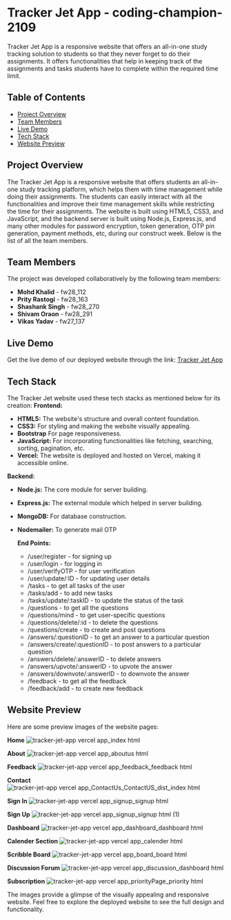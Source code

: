 # Tracker Jet App - coding-champion-2109
Tracker Jet App is a responsive website that offers an all-in-one study tracking solution to students so that they never forget to do their assignments. It offers functionalities that help in keeping track of the assignments and tasks students have to complete within the required time limit.

## Table of Contents
- [Project Overview](#project-overview)
- [Team Members](#team-members)
- [Live Demo](#live-demo)
- [Tech Stack](#tech-stack)
- [Website Preview](#website-preview)

## Project Overview
The Tracker Jet App is a responsive website that offers students an all-in-one study tracking platform, which helps them with time management while doing their assignments. The students can easily interact with all the functionalities and improve their time management skills while restricting the time for their assignments. The website is built using HTML5, CSS3, and JavaScript, and the backend server is built using Node.js, Express.js, and many other modules for password encryption, token generation, OTP pin generation, payment methods, etc, during our construct week. Below is the list of all the team members.

## Team Members
The project was developed collaboratively by the following team members:

- **Mohd Khalid** -  fw28_112
- **Prity Rastogi** -  fw28_163
- **Shashank Singh** - fw28_270
- **Shivam Oraon** -  fw28_291
- **Vikas Yadav** - fw27_137

## Live Demo
Get the live demo of our deployed website through the link: [Tracker Jet App](https://tracker-jet-app.vercel.app/)

## Tech Stack
The Tracker Jet website used these tech stacks as mentioned below for its creation:
**Frontend:**

- **HTML5:** The website's structure and overall content foundation.
- **CSS3:** For styling and making the website visually appealing.
- **Bootstrap** For page responsiveness.
- **JavaScript:** For incorporating functionalities like fetching, searching, sorting, pagination, etc.
- **Vercel:** The website is deployed and hosted on Vercel, making it accessible online.

**Backend:**

- **Node.js:** The core module for server building.
- **Express.js:** The external module which helped in server building.
- **MongoDB:** For database construction.
- **Nodemailer:** To generate mail OTP

  **End Points:**
  - /user/register - for signing up
  - /user/login - for logging in
  - /user/verifyOTP - for user verification
  - /user/update/:ID - for updating user details 
  - /tasks - to get all tasks of the user
  - /tasks/add - to add new tasks
  - /tasks/update/:taskID - to update the status of the task
  - /questions - to get all the questions
  - /questions/mind - to get user-specific questions
  - /questions/delete/:id - to delete the questions
  - /questions/create - to create and post questions
  - /answers/:questionID - to get an answer to a particular question
  - /answers/create/:questionID - to post answers to a particular question
  - /answers/delete/:answerID - to delete answers
  - /answers/upvote/:answerID - to upvote the answer
  - /answers/downvote/:answerID - to downvote the answer
  - /feedback - to get all the feedback
  - /feedback/add - to create new feedback

## Website Preview
Here are some preview images of the website pages:

**Home**
![tracker-jet-app vercel app_index html](https://github.com/OraonShivam21/coding-champion-2109/assets/138677528/c8d2a33e-5fa3-4efd-be32-8763eec3395c)

**About**
![tracker-jet-app vercel app_aboutus html](https://github.com/OraonShivam21/coding-champion-2109/assets/138677528/7cf68563-e959-4ddc-ba44-bb64f7648e23)

**Feedback**
![tracker-jet-app vercel app_feedback_feedback html](https://github.com/OraonShivam21/coding-champion-2109/assets/138677528/50fa0fac-8f7f-45ad-b0e2-b0f774cef815)

**Contact**
![tracker-jet-app vercel app_ContactUs_ContactUS_dist_index html](https://github.com/OraonShivam21/coding-champion-2109/assets/138677528/33442312-8c55-43ca-9c7a-47d5f08291a2)

**Sign In**
![tracker-jet-app vercel app_signup_signup html](https://github.com/OraonShivam21/coding-champion-2109/assets/138677528/f8480a28-abba-49c2-bc5d-c462ff625ef2)

**Sign Up**
![tracker-jet-app vercel app_signup_signup html (1)](https://github.com/OraonShivam21/coding-champion-2109/assets/138677528/04b33d66-2fb5-424f-9c08-186bcdf3e61f)

**Dashboard**
![tracker-jet-app vercel app_dashboard_dashboard html](https://github.com/OraonShivam21/coding-champion-2109/assets/138677528/ccabd547-b445-48cd-a5b9-4c05d90a7770)

**Calender Section**
![tracker-jet-app vercel app_calender html](https://github.com/OraonShivam21/coding-champion-2109/assets/138677528/e5222eb5-f631-44cf-8f10-10d7f266d5a9)

**Scribble Board**
![tracker-jet-app vercel app_board_board html](https://github.com/OraonShivam21/coding-champion-2109/assets/138677528/6a167f00-4d56-4704-a24f-a6d83a9a9cbd)

**Discussion Forum**
![tracker-jet-app vercel app_discussion_dashboard html](https://github.com/OraonShivam21/coding-champion-2109/assets/138677528/2bc4aaee-9393-4d13-aa33-e3eb378f142d)

**Subscription**
![tracker-jet-app vercel app_priorityPage_priority html](https://github.com/OraonShivam21/coding-champion-2109/assets/138677528/81cb62d6-ed56-45f1-b944-88efce171d2d)



The images provide a glimpse of the visually appealing and responsive website. Feel free to explore the deployed website to see the full design and functionality.
